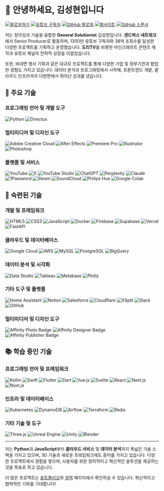 # 🙌 안녕하세요, 김성현입니다

[![팔로우하기](https://img.shields.io/twitter/follow/kr_GroupM?style=social)](https://x.com/kr_GroupM)
[![유튜브 구독자](https://img.shields.io/youtube/channel/subscribers/UCqR4bW5mfQ9w2DLAIa2xYHQ?style=social)](https://www.youtube.com/channel/UCqR4bW5mfQ9w2DLAIa2xYHQ)
[![GitHub 팔로워](https://img.shields.io/github/followers/hellosunghyun?style=social)](https://github.com/hellosunghyun)
[![웹사이트](https://img.shields.io/badge/Website-sunghyun.me-blue?style=flat)](https://sunghyun.me)
[![GitHub 스폰서](https://img.shields.io/badge/Sponsor-GitHub_Sponsors-critical?style=flat)](https://github.com/sponsors/hellosunghyun)

저는 창의성과 기술을 융합한 **General Solutionist** 김성현입니다. **샌드박스 네트워크**에서 Senior Producer로 활동하며, 1300만 유튜브 구독자와 38억 조회수를 달성한 다양한 프로젝트를 기획하고 운영했습니다. **도티TV**를 비롯한 마인크래프트 콘텐츠 제작과 유튜브 채널의 전략적 성장을 이끌었습니다.

또한, 비대면 행사 기획과 같은 대규모 프로젝트를 통해 다양한 기업 및 정부기관과 협업한 경험도 가지고 있습니다. 데이터 분석과 프로그래밍에서 시작해, 프론트엔드 개발, 클라우드 인프라까지 다방면에서 뛰어난 성과를 냈습니다.

## 🚀 주요 기술

### 프로그래밍 언어 및 개발 도구

![Python](https://img.shields.io/badge/Python-3776AB?style=flat&logo=Python&logoColor=white)
![Directus](https://img.shields.io/badge/Directus-263238?style=flat&logo=Directus&logoColor=white)

### 멀티미디어 및 디자인 도구

![Adobe Creative Cloud](https://img.shields.io/badge/Adobe%20Creative%20Cloud-DA1F26?style=flat&logo=Adobe%20Creative%20Cloud&logoColor=white)
![After Effects](https://img.shields.io/badge/After%20Effects-9999FF?style=flat&logo=Adobe%20After%20Effects&logoColor=white)
![Premiere Pro](https://img.shields.io/badge/Premiere%20Pro-9999FF?style=flat&logo=Adobe%20Premiere%20Pro&logoColor=white)
![Illustrator](https://img.shields.io/badge/Illustrator-FF9A00?style=flat&logo=Adobe%20Illustrator&logoColor=white)
![Photoshop](https://img.shields.io/badge/Photoshop-31A8FF?style=flat&logo=Adobe%20Photoshop&logoColor=white)

### 플랫폼 및 서비스

![YouTube](https://img.shields.io/badge/YouTube-FF0000?style=flat&logo=YouTube&logoColor=white)
![X](https://img.shields.io/badge/X-000000?style=flat&logo=X&logoColor=white)
![YouTube Studio](https://img.shields.io/badge/YouTube%20Studio-FF0000?style=flat&logo=YouTube&logoColor=white)
![ChatGPT](https://img.shields.io/badge/ChatGPT-412991?style=flat&logo=OpenAI&logoColor=white)
![Perplexity](https://img.shields.io/badge/Perplexity-1FB8CD?style=flat&logo=Perplexity&logoColor=white)
![Claude](https://img.shields.io/badge/Claude-191919?style=flat&logo=Anthropic&logoColor=white)
![1Password](https://img.shields.io/badge/1Password-3B66BC?style=flat&logo=1Password&logoColor=white)
![Steam](https://img.shields.io/badge/Steam-000000?style=flat&logo=Steam&logoColor=white)
![SoundCloud](https://img.shields.io/badge/SoundCloud-FF5500?style=flat&logo=SoundCloud&logoColor=white)
![Philips Hue](https://img.shields.io/badge/Philips%20Hue-0065D3?style=flat&logo=Philips%20Hue&logoColor=white)
![Google Colab](https://img.shields.io/badge/Google%20Colab-F9AB00?style=flat&logo=Google%20Colab&logoColor=white)

## 💪 숙련된 기술

### 개발 및 프레임워크

![HTML5](https://img.shields.io/badge/HTML5-E34F26?style=flat&logo=HTML5&logoColor=white)
![CSS3](https://img.shields.io/badge/CSS3-1572B6?style=flat&logo=CSS3&logoColor=white)
![JavaScript](https://img.shields.io/badge/JavaScript-F7DF1E?style=flat&logo=JavaScript&logoColor=black)
![Docker](https://img.shields.io/badge/Docker-2496ED?style=flat&logo=Docker&logoColor=white)
![Firebase](https://img.shields.io/badge/Firebase-DD2C00?style=flat&logo=Firebase&logoColor=white)
![Supabase](https://img.shields.io/badge/Supabase-3FCF8E?style=flat&logo=Supabase&logoColor=white)
![Vercel](https://img.shields.io/badge/Vercel-000000?style=flat&logo=Vercel&logoColor=white)
![FastAPI](https://img.shields.io/badge/FastAPI-009688?style=flat&logo=FastAPI&logoColor=white)

### 클라우드 및 데이터베이스

![Google Cloud](https://img.shields.io/badge/Google%20Cloud-4285F4?style=flat&logo=Google%20Cloud&logoColor=white)
![AWS](https://img.shields.io/badge/AWS-232F3E?style=flat&logo=Amazon%20AWS&logoColor=white)
![MySQL](https://img.shields.io/badge/MySQL-4479A1?style=flat&logo=MySQL&logoColor=white)
![PostgreSQL](https://img.shields.io/badge/PostgreSQL-4169E1?style=flat&logo=PostgreSQL&logoColor=white)
![BigQuery](https://img.shields.io/badge/BigQuery-669DF6?style=flat&logo=Google%20BigQuery&logoColor=white)

### 데이터 분석 및 시각화

![Data Studio](https://img.shields.io/badge/Data%20Studio-669DF6?style=flat&logo=Google%20Data%20Studio&logoColor=white)
![Tableau](https://img.shields.io/badge/Tableau-E97627?style=flat&logo=Tableau&logoColor=white)
![Metabase](https://img.shields.io/badge/Metabase-509EE3?style=flat&logo=Metabase&logoColor=white)
![Plotly](https://img.shields.io/badge/Plotly-3F4F75?style=flat&logo=Plotly&logoColor=white)

### 기타 도구 및 플랫폼

![Home Assistant](https://img.shields.io/badge/Home%20Assistant-18BCF2?style=flat&logo=Home%20Assistant&logoColor=white)
![Notion](https://img.shields.io/badge/Notion-000000?style=flat&logo=Notion&logoColor=white)
![Salesforce](https://img.shields.io/badge/Salesforce-00A1E0?style=flat&logo=Salesforce&logoColor=white)
![Cloudflare](https://img.shields.io/badge/Cloudflare-F38020?style=flat&logo=Cloudflare&logoColor=white)
![XSplit](https://img.shields.io/badge/XSplit-0095DE?style=flat&logo=XSplit&logoColor=white)
![Slack](https://img.shields.io/badge/Slack-4A154B?style=flat&logo=Slack&logoColor=white)
![GitHub](https://img.shields.io/badge/GitHub-181717?style=flat&logo=GitHub&logoColor=white)

### 멀티미디어 및 디자인 도구

![Affinity Photo Badge](https://img.shields.io/badge/Affinity%20Photo-4E3188?logo=affinityphoto&logoColor=fff&style=flat)
![Affinity Designer Badge](https://img.shields.io/badge/Affinity%20Designer-134881?logo=affinitydesigner&logoColor=fff&style=flat)
![Affinity Publisher Badge](https://img.shields.io/badge/Affinity%20Publisher-891B26?logo=affinitypublisher&logoColor=fff&style=flat)

## 📚 학습 중인 기술

### 프로그래밍 언어 및 프레임워크

![Kotlin](https://img.shields.io/badge/Kotlin-7F52FF?style=flat&logo=Kotlin&logoColor=white)
![Swift](https://img.shields.io/badge/Swift-F05138?style=flat&logo=Swift&logoColor=white)
![Flutter](https://img.shields.io/badge/Flutter-02569B?style=flat&logo=Flutter&logoColor=white)
![Dart](https://img.shields.io/badge/Dart-0175C2?style=flat&logo=Dart&logoColor=white)
![Vue.js](https://img.shields.io/badge/Vue.js-4FC08D?style=flat&logo=Vue.js&logoColor=white)
![Svelte](https://img.shields.io/badge/Svelte-FF3E00?style=flat&logo=Svelte&logoColor=white)
![React](https://img.shields.io/badge/React-61DAFB?style=flat&logo=React&logoColor=black)
![Next.js](https://img.shields.io/badge/Next.js-000000?style=flat&logo=Next.js&logoColor=white)
![Nuxt.js](https://img.shields.io/badge/Nuxt.js-00DC82?style=flat&logo=Nuxt.js&logoColor=white)

### 인프라 및 데이터베이스

![Kubernetes](https://img.shields.io/badge/Kubernetes-326CE5?style=flat&logo=Kubernetes&logoColor=white)
![DynamoDB](https://img.shields.io/badge/DynamoDB-4053D6?style=flat&logo=Amazon%20DynamoDB&logoColor=white)
![Airflow](https://img.shields.io/badge/Airflow-017CEE?style=flat&logo=Apache%20Airflow&logoColor=white)
![Terraform](https://img.shields.io/badge/Terraform-844FBA?style=flat&logo=Terraform&logoColor=white)
![Redis](https://img.shields.io/badge/Redis-FF4438?style=flat&logo=Redis&logoColor=white)

### 기타 기술 및 도구

![Three.js](https://img.shields.io/badge/Three.js-000000?style=flat&logo=Three.js&logoColor=white)
![Unreal Engine](https://img.shields.io/badge/Unreal%20Engine-0E1128?style=flat&logo=Unreal%20Engine&logoColor=white)
![Unity](https://img.shields.io/badge/Unity-FFFFFF?style=flat&logo=Unity&logoColor=black)
![Blender](https://img.shields.io/badge/Blender-E87D0D?style=flat&logo=Blender&logoColor=white)

---

저는 **Python**과 **JavaScript**부터 **클라우드 서비스** 및 **데이터 분석**까지 폭넓은 기술 스택을 가지고 있으며, 3D 기술과 새로운 프레임워크에도 흥미를 가지고 있습니다. 다양한 프로젝트에서 경험을 쌓으며, 사용자를 위한 창의적이고 혁신적인 솔루션을 제공하는 것을 목표로 하고 있습니다.

더 많은 프로젝트는 [포트폴리오](https://sunghyun.me/portfolio)와 [경력](https://sunghyun.me/career) 페이지에서 확인하실 수 있습니다. 혁신적이고 협력적인 기회를 기대합니다!
